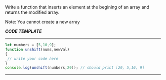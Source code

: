 Write a function that  inserts an element at the begining of an array and returns the modified array.

Note: You cannot create a new array

***CODE TEMPLATE***
***************************

```js
let numbers = [5,10,9];
function unshift(nums,newVal)
{
 // write your code here
}
console.log(unshift(numbers,20)); // should print [20, 5,10, 9]
```
******************************
